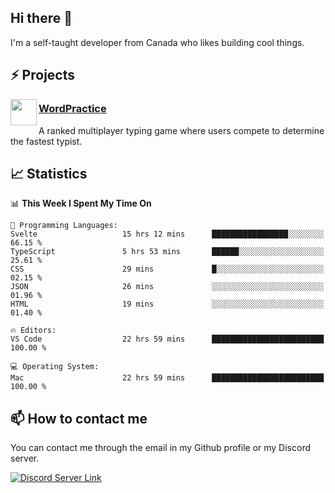 <h2>Hi there 👋</h2>

<p>I'm a self-taught developer from Canada who likes building cool things.</p>

<h2>⚡ Projects</h2>

<img align="left" src="https://i.imgur.com/6RT8VFO.png" width="42" height="42" />
<h3><a target="_blank" href="https://wordpractice.principle.sh/">WordPractice</a></h3>
<p>A ranked multiplayer typing game where users compete to determine the fastest typist.</p>

<h2>📈 Statistics</h2>

<!--START_SECTION:waka-->
📊 **This Week I Spent My Time On** 

```text
💬 Programming Languages: 
Svelte                   15 hrs 12 mins      █████████████████░░░░░░░░   66.15 % 
TypeScript               5 hrs 53 mins       ██████░░░░░░░░░░░░░░░░░░░   25.61 % 
CSS                      29 mins             █░░░░░░░░░░░░░░░░░░░░░░░░   02.15 % 
JSON                     26 mins             ░░░░░░░░░░░░░░░░░░░░░░░░░   01.96 % 
HTML                     19 mins             ░░░░░░░░░░░░░░░░░░░░░░░░░   01.40 % 

🔥 Editors: 
VS Code                  22 hrs 59 mins      █████████████████████████   100.00 % 

💻 Operating System: 
Mac                      22 hrs 59 mins      █████████████████████████   100.00 % 
```


<!--END_SECTION:waka-->

<h2>📫 How to contact me</h2>

You can contact me through the email in my Github profile or my Discord server.

[![Discord Server Link](https://dcbadge.vercel.app/api/server/DHnk46C)](https://discord.gg/DHnk46C)

